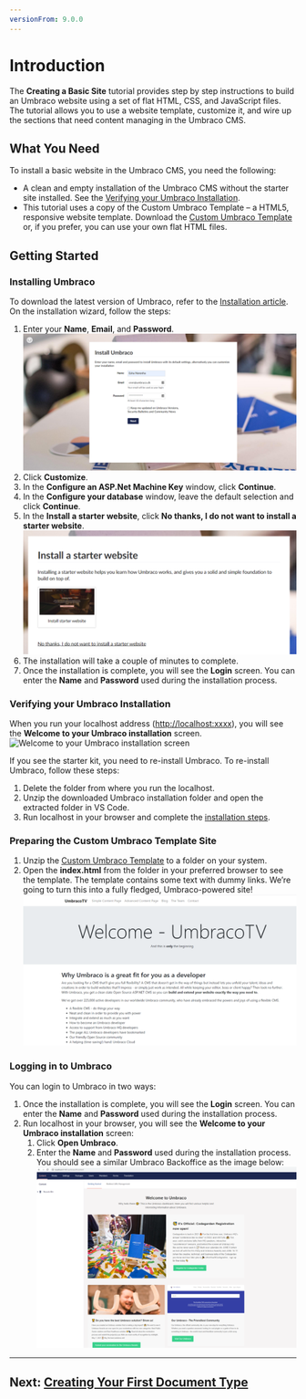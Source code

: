 ```yaml
---
versionFrom: 9.0.0
---
```

# Introduction

The **Creating a Basic Site** tutorial provides step by step instructions to build an Umbraco website using a set of flat HTML, CSS, and JavaScript files. The tutorial allows you to use a website template, customize it, and wire up the sections that need content managing in the Umbraco CMS.

## **What You Need**

To install a basic website in the Umbraco CMS, you need the following:

* A clean and empty installation of the Umbraco CMS without the starter site installed. See the [Verifying your Umbraco Installation](#verifying-your-umbraco-installation).
* This tutorial uses a copy of the Custom Umbraco Template – a HTML5, responsive website template. Download the [Custom Umbraco Template](https://umbra.co/Umbracotemplate) or, if you prefer, you can use your own flat HTML files.

## **Getting Started**

### Installing Umbraco

To download the latest version of Umbraco, refer to the [Installation article](../../../Fundamentals/Setup/Install). On the installation wizard, follow the steps:

1. Enter your **Name**, **Email**, and **Password**.
    ![Installing Umbraco](images/figure-7-installing-umbraco-v9.png)
2. Click **Customize**.
3. In the **Configure an ASP.Net Machine Key** window, click **Continue**.
4. In the **Configure your database** window, leave the default selection and click **Continue**.
5. In the **Install a starter website**, click **No thanks, I do not want to install a starter website**.
    ![Starter Website](images/figure-8-starter-website.png)
6. The installation will take a couple of minutes to complete.
7. Once the installation is complete, you will see the **Login** screen. You can enter the **Name** and **Password** used during the installation process.

### Verifying your Umbraco Installation

When you run your localhost address (<http://localhost:xxxx>), you will see the **Welcome to your Umbraco installation** screen.
![Welcome to your Umbraco installation screen](images/figure-3-empty-umbraco-install-v8.png)

If you see the starter kit, you need to re-install Umbraco. To re-install Umbraco, follow these steps:

1. Delete the folder from where you run the localhost.
2. Unzip the downloaded Umbraco installation folder and open the extracted folder in VS Code.
3. Run localhost in your browser and complete the [installation steps](#installing-umbraco).

### Preparing the Custom Umbraco Template Site

1. Unzip the [Custom Umbraco Template](https://umbra.co/Umbracotemplate) to a folder on your system.  
2. Open the **index.html** from the folder in your preferred browser to see the template. The template contains some text with dummy links. We’re going to turn this into a fully fledged, Umbraco-powered site!
![Custom Umbraco Template](images/figure-5-retrospect-template-v8.png)

### Logging in to Umbraco

You can login to Umbraco in two ways:

1. Once the installation is complete, you will see the **Login** screen. You can enter the **Name** and **Password** used during the installation process.
2. Run localhost in your browser, you will see the **Welcome to your Umbraco installation** screen:
    1. Click **Open Umbraco**.
    2. Enter the **Name** and **Password** used during the installation process. You should see a similar Umbraco Backoffice as the image below:
    ![An empty Umbraco installation backoffice](images/figure-6-umbraco-empty-v8.png)

---

## Next: [Creating Your First Document Type](../Document-Types)
